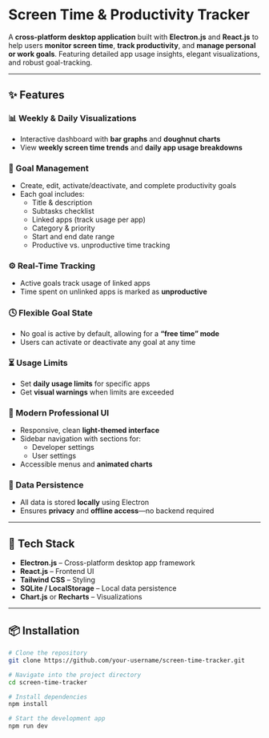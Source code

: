 # Screen Time & Productivity Tracker

A **cross-platform desktop application** built with **Electron.js** and **React.js** to help users **monitor screen time**, **track productivity**, and **manage personal or work goals**. Featuring detailed app usage insights, elegant visualizations, and robust goal-tracking.

---

## ✨ Features

### 📊 Weekly & Daily Visualizations
- Interactive dashboard with **bar graphs** and **doughnut charts**
- View **weekly screen time trends** and **daily app usage breakdowns**

### 🎯 Goal Management
- Create, edit, activate/deactivate, and complete productivity goals
- Each goal includes:
  - Title & description
  - Subtasks checklist
  - Linked apps (track usage per app)
  - Category & priority
  - Start and end date range
  - Productive vs. unproductive time tracking

### ⚙️ Real-Time Tracking
- Active goals track usage of linked apps
- Time spent on unlinked apps is marked as **unproductive**

### 🕓 Flexible Goal State
- No goal is active by default, allowing for a **“free time” mode**
- Users can activate or deactivate any goal at any time

### ⏳ Usage Limits
- Set **daily usage limits** for specific apps
- Get **visual warnings** when limits are exceeded

### 🧭 Modern Professional UI
- Responsive, clean **light-themed interface**
- Sidebar navigation with sections for:
  - Developer settings
  - User settings
- Accessible menus and **animated charts**

### 💾 Data Persistence
- All data is stored **locally** using Electron
- Ensures **privacy** and **offline access**—no backend required

---

## 🚀 Tech Stack

- **Electron.js** – Cross-platform desktop app framework
- **React.js** – Frontend UI
- **Tailwind CSS** – Styling
- **SQLite / LocalStorage** – Local data persistence
- **Chart.js** or **Recharts** – Visualizations

---

## 📦 Installation

```bash
# Clone the repository
git clone https://github.com/your-username/screen-time-tracker.git

# Navigate into the project directory
cd screen-time-tracker

# Install dependencies
npm install

# Start the development app
npm run dev
